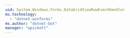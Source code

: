 ```yaml
---
uid: System.Windows.Forms.DataGridViewRowEventHandler
ms.technology: 
  - "dotnet-winforms"
ms.author: "dotnet-bot"
manager: "wpickett"
---
```

